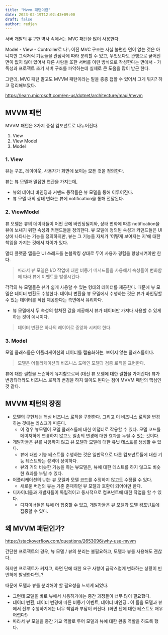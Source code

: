 ```yaml
---
title: "Mvvm 패턴이란"
date: 2023-02-19T12:02:43+09:00
draft: false
author: redjen
---
```


서버 개발의 유구한 역사 속에서는 MVC 패턴을 많이 사용한다.

Model - View - Controller로 나누어진 MVC 구조는 사실 불편한 면이 없는 것은 아니지만 그럭저럭 기능들을 관심사에 따라 분리할 수 있고, 무엇보다도 관행으로 굳어진 면이 없지 않아 있어서 다른 사람들 또한 서버를 이런 방식으로 작성한다는 면에서 - 가독성과 프로젝트 초기 서버 구조를 파악하는데 실제로 큰 도움을 많이 받곤 한다.

그런데, MVC 패턴 말고도 MVVM 패턴이라는 말을 종종 접할 수 있어서 그게 뭐지? 하고 정리해보았다.

https://learn.microsoft.com/en-us/dotnet/architecture/maui/mvvm

## MVVM 패턴

MVVM 패턴은 3가지 중심 컴포넌트로 나누어진다.
1. View
2. View Model
3. Model

### 1. View
뷰는 구조, 레이아웃, 사용자가 화면에 보이는 모든 것을 정의한다.

뷰는 뷰 모델과 밀접한 연관을 가지는데,
- 뷰의 데이터 바인딩과 커맨드 동작들은 뷰 모델을 통해 이루어진다.
- 뷰 모델 내의 상태 변화는 뷰에 notification을 통해 전달된다.

### 2. ViewModel

뷰 모델은 뷰의 데이터들이 어떤 곳에 바인딩될지와, 상태 변화에 따른 notification을 뷰에 보내기 위한 속성과 커맨드들을 정의한다. 뷰 모델에 정의된 속성과 커맨드들은 UI 상에 나타나는 기능을 정의하지만, 뷰는 그 기능들 자체가 '어떻게 보여지는 지'에 대한 책임을 가지는 것에서 차이가 있다.

멀티 플랫폼 앱들은 UI 쓰레드를 논블락킹 상태로 두어 사용자 경험을 향상시켜야만 한다. 
> 따라서 뷰 모델은 I/O 작업에 대한 비동기 메서드들을 사용해서 속성들이 변화함에 따라 뷰에 이벤트를 발생시킨다.

각각의 뷰 모델들은 뷰가 쉽게 사용할 수 있는 형태의 데이터를 제공한다. 때문에 뷰 모델은 데이터 변환도 수행한다. 데이터 변환을 뷰 모델에서 수행하는 것은 뷰가 바인딩할 수 있는 데이터를 직접 제공한다는 측면에서 유리하다. 
- 뷰 모델에서 두 속성의 합쳐진 값을 제공해서 뷰가 데이터만 가져다 사용할 수 있게 하는 것이 예시이다.

> 데이터 변환은 하나의 레이어로 중앙화 시켜야 한다.

### 3. Model

모델 클래스들은 어플리케이션의 데이터를 캡슐화하는, 보이지 않는 클래스들이다.

> 모델은 어플리케이션의 비즈니스 도메인 모델과 검증 로직을 표현한다.

뷰에 대한 결합을 느슨하게 유지함으로써 (대신 뷰 모델에 대한 결합을 가져간다) 뷰가 변경되더라도 비즈니스 로직의 변경을 하지 않아도 된다는 점이 MVVM 패턴의 핵심인 것 같다.

## MVVM 패턴의 장점

- 모델의 구현체는 핵심 비즈니스 로직을 구현한다. 그리고 이 비즈니스 로직을 변경하는 것에는 리스크가 따른다.
  - 이 경우 뷰모델이 모델 클래스들에 대한 어댑터로 작용할 수 있다. 모델 코드를 메이저하게 변경하지 않고도 일종의 변경에 대한 효과를 누릴 수 있는 것이다.
- 개발자들은 뷰를 사용하지 않고 뷰 모델과 모델에 대한 유닛 테스트를 생성할 수 있다.
  - 뷰에 대한 기능 테스트를 수행하는 것은 일반적으로 다른 컴포넌트들에 대한 기능 테스트와는 성격이 상이하다.
  - 뷰와 거의 비슷한 기능을 하는 뷰모델은, 뷰에 대한 테스트를 하지 않고도 비슷한 효과를 누릴 수 있다.
- 어플리케이션의 UI는 뷰 모델과 모델 코드를 수정하지 않고도 수정될 수 있다.
  - 새로운 버전의 뷰는 기존 존재하던 뷰 모델과 호환이 되어야만 한다.
- 디자이너들과 개발자들이 독립적이고 동시적으로 컴포넌트에 대한 작업을 할 수 있다.
  - 디자이너들은 뷰에 더 집중할 수 있고, 개발자들은 뷰 모델과 모델 컴포넌트에 집중할 수 있다.

## 왜 MVVM 패턴인가?

https://stackoverflow.com/questions/2653096/why-use-mvvm

간단한 프로젝트의 경우, 뷰 모델 / 뷰의 분리는 불필요하고, 모델과 뷰를 사용해도 괜찮다.

하지만 프로젝트가 커지고, 화면 단에 대한 요구 사항이 급작스럽게 변화하는 상황이 빈번하게 발생한다면..?

때문에 모델과 뷰를 분리해야 할 필요성을 느끼게 되었다.
- 그런데 모델을 바로 뷰에서 사용하기에는 중간 과정들이 너무 많이 필요했다.
- 데이터 변환, 데이터 변경에 따른 비동기 이벤트, 데이터 바인딩.. 이 들을 모델과 뷰에서 전부 수행하기에는 너무 책임과 부담이 커진다. (화면 단에 대한 테스트도 매우 어렵다!)
- 따라서 뷰 모델을 중간 가교 역할로 두어 모델과 뷰에 대한 완충 역할을 하도록 했다.

